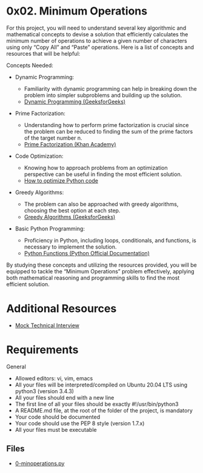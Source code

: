 # 0x02. Minimum Operations

For this project, you will need to understand several key algorithmic and mathematical concepts to devise a solution that efficiently calculates the minimum number of operations to achieve a given number of characters using only “Copy All” and “Paste” operations. Here is a list of concepts and resources that will be helpful:

Concepts Needed:
- Dynamic Programming:

	- Familiarity with dynamic programming can help in breaking down the problem into simpler subproblems and building up the solution.
	- [Dynamic Programming (GeeksforGeeks)](https://www.geeksforgeeks.org/dynamic-programming/)
- Prime Factorization:

	- Understanding how to perform prime factorization is crucial since the problem can be reduced to finding the sum of the prime factors of the target number n.
	- [Prime Factorization (Khan Academy)](https://www.khanacademy.org/math/pre-algebra/pre-algebra-factors-multiples/pre-algebra-prime-factorization-prealg/v/prime-factorization)
- Code Optimization:

	- Knowing how to approach problems from an optimization perspective can be useful in finding the most efficient solution.
	- [How to optimize Python code](https://stackify.com/how-to-optimize-python-code/)
- Greedy Algorithms:

	- The problem can also be approached with greedy algorithms, choosing the best option at each step.
	- [Greedy Algorithms (GeeksforGeeks)](https://www.geeksforgeeks.org/greedy-algorithms/)
- Basic Python Programming:

	- Proficiency in Python, including loops, conditionals, and functions, is necessary to implement the solution.
	- [Python Functions (Python Official Documentation)](https://docs.python.org/3/tutorial/controlflow.html#defining-functions)

By studying these concepts and utilizing the resources provided, you will be equipped to tackle the “Minimum Operations” problem effectively, applying both mathematical reasoning and programming skills to find the most efficient solution.

# Additional Resources
- [Mock Technical Interview](https://www.youtube.com/watch?v=h4i4kjwncoU)

# Requirements
General

- Allowed editors: vi, vim, emacs
- All your files will be interpreted/compiled on Ubuntu 20.04 LTS using python3 (version 3.4.3)
- All your files should end with a new line
- The first line of all your files should be exactly #!/usr/bin/python3
- A README.md file, at the root of the folder of the project, is mandatory
- Your code should be documented
- Your code should use the PEP 8 style (version 1.7.x)
- All your files must be executable

## Files

- [0-minoperations.py](0-minoperations.py)